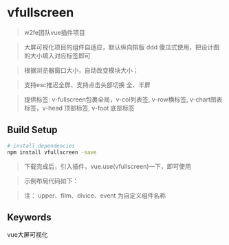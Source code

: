 # vfullscreen

> w2fe团队vue插件项目

> 大屏可视化项目的组件自适应，默认纵向排版
ddd
> 傻瓜式使用，把设计图的大小填入对应标签即可

> 根据浏览器窗口大小，自动改变模块大小；

> 支持esc推迟全屏、支持点击头部切换 全、半屏

> 提供标签: v-fullscreen包裹全局，v-col列表签, v-row横标签, v-chart图表标签，v-head 顶部标签, v-foot 底部标签


## Build Setup

``` bash
# install dependencies
npm install vfullscreen -save


```

> 下载完成后，引入插件，vue.use(vfullscreen)一下，即可使用

> 示例布局代码如下：

> <template>
>    <v-fullscreen :isFullScreen="isFullScreen">
>      <v-head :height="77" slot="header">
          <upper :height="77"/>
        </v-head>
>      <v-col :width="1300">
>        <v-row :height="500">
>          <film :height="500" :width="400"/>
>          <divice :height="500" :width="460"/>
>          <event :height="500" :width="420"/>
>        </v-row>
>        <v-row :height="470">
>          <film :height="470" :width="430"/>
>          <divice :height="470" :width="520"/>
>          <event :height="470" :width="320"/>
>       </v-row>
>      </v-col>
>      <v-col :width="600">
>        <film :width="600" :height="470"/>
>        <divice :width="600" :height="500"/>
>      </v-col>
>       <v-foot :height="77" slot="footer">
          <upper :height="77"/>
        </v-foot>
>      <v-popup :width="900" :height="800">
>        <event :height="500" :width="600"/>
>      </v-popup>
>    </v-fullscreen>
>  </template>

> 注： upper、film、divice、event 为自定义组件名称
## Keywords

vue大屏可视化